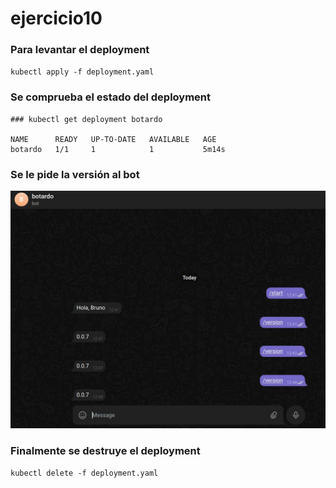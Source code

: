 # ejercicio10

### Para levantar el deployment

`kubectl apply -f deployment.yaml`

### Se comprueba el estado del deployment

```
### kubectl get deployment botardo

NAME      READY   UP-TO-DATE   AVAILABLE   AGE
botardo   1/1     1            1           5m14s
```

### Se le pide la versión al bot

![botardo](https://github.com/blroot/taller-k8s/blob/master/ejercicio10/Screenshot%20from%202022-07-02%2012-48-25.jpg "Botardo")

### Finalmente se destruye el deployment

`kubectl delete -f deployment.yaml`

